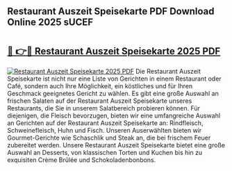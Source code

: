 ## Restaurant Auszeit Speisekarte PDF Download Online 2025 sUCEF

# <h2><a href="http://gc63k8a.nevu.top/?p=Restaurant+Auszeit+Speisekarte">🔗 👉🔴 Restaurant Auszeit Speisekarte 2025 PDF</a></h2>

[![Restaurant Auszeit Speisekarte 2025 PDF](https://i.imgur.com/dBaPXMq.png)](http://gc63k8a.nevu.top/?p=Restaurant+Auszeit+Speisekarte)
Die Restaurant Auszeit Speisekarte ist nicht nur eine Liste von Gerichten in einem Restaurant oder Café, sondern auch Ihre Möglichkeit, ein köstliches und für Ihren Geschmack geeignetes Gericht zu wählen. Es gibt eine große Auswahl an frischen Salaten auf der Restaurant Auszeit Speisekarte unseres Restaurants, die Sie in unserem Salatbereich probieren können. Für diejenigen, die Fleisch bevorzugen, bieten wir eine umfangreiche Auswahl an Gerichten auf der Restaurant Auszeit Speisekarte an: Rindfleisch, Schweinefleisch, Huhn und Fisch. Unseren Auserwählten bieten wir Gourmet-Gerichte wie Schaschlik und Steak an, die bei frischem Feuer zubereitet werden. Unsere Restaurant Auszeit Speisekarte bietet eine große Auswahl an Desserts, von klassischen Torten und Kuchen bis hin zu exquisiten Crème Brûlée und Schokoladenbonbons.
